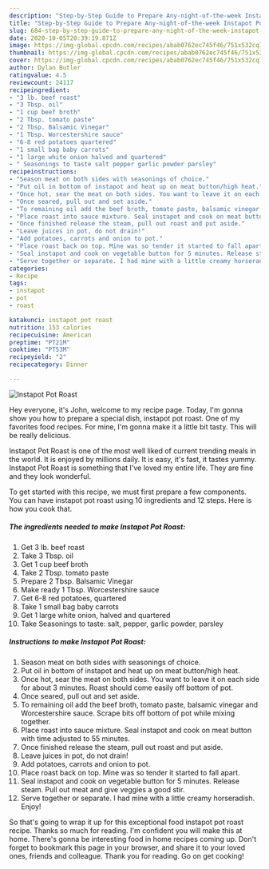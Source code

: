 ```yaml
---
description: "Step-by-Step Guide to Prepare Any-night-of-the-week Instapot Pot Roast"
title: "Step-by-Step Guide to Prepare Any-night-of-the-week Instapot Pot Roast"
slug: 684-step-by-step-guide-to-prepare-any-night-of-the-week-instapot-pot-roast
date: 2020-10-05T20:39:19.871Z
image: https://img-global.cpcdn.com/recipes/abab0762ec745f46/751x532cq70/instapot-pot-roast-recipe-main-photo.jpg
thumbnail: https://img-global.cpcdn.com/recipes/abab0762ec745f46/751x532cq70/instapot-pot-roast-recipe-main-photo.jpg
cover: https://img-global.cpcdn.com/recipes/abab0762ec745f46/751x532cq70/instapot-pot-roast-recipe-main-photo.jpg
author: Dylan Butler
ratingvalue: 4.5
reviewcount: 24117
recipeingredient:
- "3 lb. beef roast"
- "3 Tbsp. oil"
- "1 cup beef broth"
- "2 Tbsp. tomato paste"
- "2 Tbsp. Balsamic Vinegar"
- "1 Tbsp. Worcestershire sauce"
- "6-8 red potatoes quartered"
- "1 small bag baby carrots"
- "1 large white onion halved and quartered"
- " Seasonings to taste salt pepper garlic powder parsley"
recipeinstructions:
- "Season meat on both sides with seasonings of choice."
- "Put oil in bottom of instapot and heat up on meat button/high heat."
- "Once hot, sear the meat on both sides. You want to leave it on each side for about 3 minutes. Roast should come easily off bottom of pot."
- "Once seared, pull out and set aside."
- "To remaining oil add the beef broth, tomato paste, balsamic vinegar and Worcestershire sauce. Scrape bits off bottom of pot while mixing together."
- "Place roast into sauce mixture. Seal instapot and cook on meat button with time adjusted to 55 minutes."
- "Once finished release the steam, pull out roast and put aside."
- "Leave juices in pot, do not drain!"
- "Add potatoes, carrots and onion to pot."
- "Place roast back on top. Mine was so tender it started to fall apart."
- "Seal instapot and cook on vegetable button for 5 minutes. Release steam. Pull out meat and give veggies a good stir."
- "Serve together or separate. I had mine with a little creamy horseradish. Enjoy!"
categories:
- Recipe
tags:
- instapot
- pot
- roast

katakunci: instapot pot roast 
nutrition: 153 calories
recipecuisine: American
preptime: "PT21M"
cooktime: "PT53M"
recipeyield: "2"
recipecategory: Dinner

---
```



![Instapot Pot Roast](https://img-global.cpcdn.com/recipes/abab0762ec745f46/751x532cq70/instapot-pot-roast-recipe-main-photo.jpg)

Hey everyone, it's John, welcome to my recipe page. Today, I'm gonna show you how to prepare a special dish, instapot pot roast. One of my favorites food recipes. For mine, I'm gonna make it a little bit tasty. This will be really delicious.

Instapot Pot Roast is one of the most well liked of current trending meals in the world. It is enjoyed by millions daily. It is easy, it's fast, it tastes yummy. Instapot Pot Roast is something that I've loved my entire life. They are fine and they look wonderful.




To get started with this recipe, we must first prepare a few components. You can have instapot pot roast using 10 ingredients and 12 steps. Here is how you cook that.

<!--inarticleads1-->

##### The ingredients needed to make Instapot Pot Roast:

1. Get 3 lb. beef roast
1. Take 3 Tbsp. oil
1. Get 1 cup beef broth
1. Take 2 Tbsp. tomato paste
1. Prepare 2 Tbsp. Balsamic Vinegar
1. Make ready 1 Tbsp. Worcestershire sauce
1. Get 6-8 red potatoes, quartered
1. Take 1 small bag baby carrots
1. Get 1 large white onion, halved and quartered
1. Take  Seasonings to taste: salt, pepper, garlic powder, parsley




<!--inarticleads2-->

##### Instructions to make Instapot Pot Roast:

1. Season meat on both sides with seasonings of choice.
1. Put oil in bottom of instapot and heat up on meat button/high heat.
1. Once hot, sear the meat on both sides. You want to leave it on each side for about 3 minutes. Roast should come easily off bottom of pot.
1. Once seared, pull out and set aside.
1. To remaining oil add the beef broth, tomato paste, balsamic vinegar and Worcestershire sauce. Scrape bits off bottom of pot while mixing together.
1. Place roast into sauce mixture. Seal instapot and cook on meat button with time adjusted to 55 minutes.
1. Once finished release the steam, pull out roast and put aside.
1. Leave juices in pot, do not drain!
1. Add potatoes, carrots and onion to pot.
1. Place roast back on top. Mine was so tender it started to fall apart.
1. Seal instapot and cook on vegetable button for 5 minutes. Release steam. Pull out meat and give veggies a good stir.
1. Serve together or separate. I had mine with a little creamy horseradish. Enjoy!




So that's going to wrap it up for this exceptional food instapot pot roast recipe. Thanks so much for reading. I'm confident you will make this at home. There's gonna be interesting food in home recipes coming up. Don't forget to bookmark this page in your browser, and share it to your loved ones, friends and colleague. Thank you for reading. Go on get cooking!
